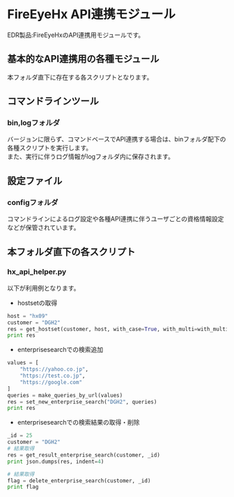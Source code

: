 # FireEyeHx API連携モジュール

EDR製品:FireEyeHxのAPI連携用モジュールです。  

## 基本的なAPI連携用の各種モジュール  

本フォルダ直下に存在する各スクリプトとなります。  

## コマンドラインツール
### bin,logフォルダ

バージョンに限らず、コマンドベースでAPI連携する場合は、binフォルダ配下の各種スクリプトを実行します。  
また、実行に伴うログ情報がlogフォルダ内に保存されます。

## 設定ファイル
### configフォルダ

コマンドラインによるログ設定や各種API連携に伴うユーザごとの資格情報設定などが保管されています。  

## 本フォルダ直下の各スクリプト
### hx_api_helper.py

以下が利用例となります。
* hostsetの取得
```python
host = "hx09"
customer = "DGH2"
res = get_hostset(customer, host, with_case=True, with_multi=with_multi)
print res
```

* enterprisesearchでの検索追加
```python
values = [
    "https://yahoo.co.jp",
    "https://test.co.jp",
    "https://google.com"
]
queries = make_queries_by_url(values)
res = set_new_enterprise_search("DGH2", queries)
print res
```

* enterprisesearchでの検索結果の取得・削除
```python
_id = 25
customer = "DGH2"
# 結果取得
res = get_result_enterprise_search(customer, _id)
print json.dumps(res, indent=4)

# 結果取得
flag = delete_enterprise_search(customer, _id)
print flag
```
